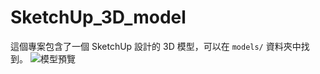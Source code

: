 # SketchUp_3D_model

這個專案包含了一個 SketchUp 設計的 3D 模型，可以在 `models/` 資料夾中找到。
![模型預覽]("C:\Users\USER\Downloads\sketchmix.png")
